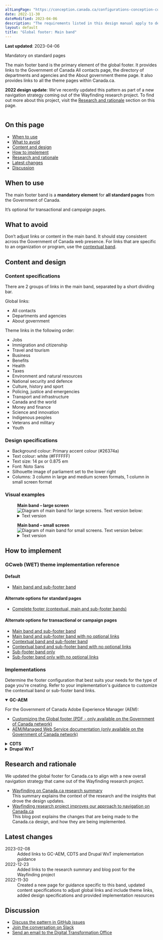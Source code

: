 ```yaml
---
altLangPage: "https://conception.canada.ca/configurations-conception-communes/pied-page-principale.html"
date: 2022-11-30
dateModified: 2023-04-06
description: "The requirements listed in this design manual apply to departments and other portions of the federal public administration as set out in Schedules I, I.1 and II of the Financial Administration Act. As such, in-scope institutions must apply Canada.ca design requirements for all public-facing web sites or digital services."
layout: default
title: "Global footer: Main band"
---
```

<p><strong>Last updated</strong>: 2023-04-06</p>
<p><span class="label label-danger">Mandatory on standard pages</span></p>
<p>The main footer band is the primary element of the global footer. It provides links to the Government of Canada All contacts
  page, the directory of departments and agencies and the About government theme page. It also provides links to all the
  theme pages within Canada.ca.</p>
<p><strong>2022 design update</strong>: We’ve recently updated this pattern as part of a new navigation strategy coming
  out of the Wayfinding research project. To find out more about this project, visit the <a href="#research">Research and rationale</a> section on this page.</p>
<div class="pattern-demo mrgn-tp-lg"><img src="../../images/footer-main-crop.jpg" class="img-responsive" alt=""></div>
<section>
  <h2>On this page</h2>
  <ul>
    <li><a href="#use">When to use</a></li>
    <li><a href="#avoid">What to avoid</a></li>
    <li><a href="#design">Content and design</a></li>
    <li><a href="#implement">How to implement</a></li>
    <li><a href="#research">Research and rationale</a></li>
    <li><a href="#latest">Latest changes</a></li>
    <li><a href="#discuss">Discussion</a></li>
  </ul>
</section>
<h2 id="use">When to use</h2>
<p>The main footer band is a <strong>mandatory element</strong> for <strong>all standard pages</strong> from the Government of Canada.</p>
<p>It’s optional for transactional and campaign pages.</p>
<h2 id="avoid">What to avoid</h2>
<p>Don’t adjust links or content in the main band. It should stay consistent across the Government of Canada web
  presence. For links that are specific to an organization or program, use the <a href="./site-footer-contextual.html">contextual band</a>.</p>
<h2 id="design">Content and design</h2>
<h3>Content specifications</h3>
<p>There are 2 groups of links in the main band, separated by a short dividing bar.</p>
<p>Global links:</p>
<ul>
  <li>All contacts</li>
  <li>Departments and agencies</li>
  <li>About government</li>
</ul>
<p>Theme links in the following order:</p>
<ul>
  <li>Jobs</li>
  <li>Immigration and citizenship</li>
  <li>Travel and tourism</li>
  <li>Business</li>
  <li>Benefits</li>
  <li>Health</li>
  <li>Taxes</li>
  <li>Environment and natural resources</li>
  <li>National security and defence</li>
  <li>Culture, history and sport</li>
  <li>Policing, justice and emergencies</li>
  <li>Transport and infrastructure</li>
  <li>Canada and the world</li>
  <li>Money and finance</li>
  <li>Science and innovation</li>
  <li>Indigenous peoples</li>
  <li>Veterans and military</li>
  <li>Youth</li>
</ul>
<h3>Design specifications</h3>
<ul>
  <li>Background colour: Primary accent colour (#26374a)</li>
  <li>Text colour: white (#FFFFFF)</li>
  <li>Text size: 14 px or 0.875 em</li>
  <li>Font: Noto Sans</li>
  <li>Silhouette image of parliament set to the lower right</li>
  <li>Columns: 3 column in large and medium screen formats, 1 column in small screen format</li>
</ul>
<h3>Visual examples</h3>
<div class="pattern-demo mrgn-bttm-md">
  <figure class="mrgn-bttm-lg">
    <figcaption><b>Main band – large screen</b></figcaption>
    <img src="../../images/footer-main.jpg" class="img-responsive"
				alt="Diagram of main band for large screens. Text version below:">
    <details>
      <summary class="wb-toggle" data-toggle="{&quot;print&quot;:&quot;on&quot;}">Text version</summary>
      <p>On large screens the main band is arranged in 3 columns and contains links to “All contacts,” “Departments and agencies,” and “About government.” There is a small decorative line as a break before continuing with links to all themes and audiences.</p>
    </details>
  </figure>
</div>
<div class="pattern-demo">
  <figure class="mrgn-bttm-lg">
    <figcaption><b>Main band – small screen</b></figcaption>
    <img src="../../images/footer-main-mobile.jpg" class="img-responsive"
				alt="Diagram of main band for small screens. Text version below:">
    <details>
      <summary class="wb-toggle" data-toggle="{&quot;print&quot;:&quot;on&quot;}">Text version</summary>
      <p>On small screens the main band is arranged in a single column and contains links to “All contacts,” “Departments and agencies,” and “About government.” There is a small decorative line as a break before continuing with links to all themes and audiences.</p>
    </details>
  </figure>
</div>
<section>
  <h2 id="implement">How to implement</h2>
  <h3>GCweb (WET) theme implementation reference</h3>
  <h4>Default</h4>
  <ul>
    <li><a href="https://wet-boew.github.io/GCWeb/sites/footers/no-footer-contextual-en.html">Main band and sub-footer band</a></li>
  </ul>
  <h4>Alternate options for standard pages</h4>
  <ul>
    <li><a href="https://wet-boew.github.io/GCWeb/sites/footers/footers-en.html">Complete footer (contextual, main and sub-footer bands)</a></li>
  </ul>
  <h4>Alternate options for transactional or campaign pages</h4>
  <ul>
    <li><a href="https://wet-boew.github.io/GCWeb/sites/footers/no-footer-contextual-en.html">Main band and sub-footer band</a></li>
    <li><a href="https://wet-boew.github.io/GCWeb/sites/footers/only-footer-main-en.html">Main band and sub-footer band with no optional links</a></li>
    <li><a href="https://wet-boew.github.io/GCWeb/sites/footers/no-footer-main-en.html">Contextual band and sub-footer band</a></li>
    <li><a href="https://wet-boew.github.io/GCWeb/sites/footers/only-footer-contextual-en.html">Contextual band and sub-footer band with no optional links</a></li>
    <li><a href="https://wet-boew.github.io/GCWeb/sites/footers/only-footer-corporate-en.html">Sub-footer band only</a></li>
    <li><a href="https://wet-boew.github.io/GCWeb/sites/footers/no-footers-en.html">Sub-footer band only with no optional links</a></li>
  </ul>
</section>
<section>
  <h3>Implementations</h3>
  <p>Determine the footer configuration that best suits your needs for the type of page you're creating. Refer to your implementation's guidance to customize the contextual band or sub-footer band links.</p>
  <div class="wb-tabs mrgn-tp-lg">
    <div class="tabpanels">
      <details id="004" open="open">
        <summary><strong>GC-AEM</strong></summary>
        <p class="mrgn-tp-lg">For the Government of Canada Adobe Experience Manager (AEM):</p>
        <ul>
          <li><a href="https://www.gcpedia.gc.ca/gcwiki/images/2/22/AEM-6.5-Documentation-Unit_3-1-1-_Customizing_Global_Footer.pdf">Customizing the Global footer (PDF - only available on the Government of Canada network)</a></li>
          <li><a href="https://www.gcpedia.gc.ca/wiki/AEM_GC-specific_Documentation_6.5">AEM/Managed Web Service documentation (only available on the Government of Canada network)</a></li>
        </ul>
      </details>
      <details id="005">
        <summary><strong>CDTS</strong></summary>
        <p class="mrgn-tp-lg">For the Centrally Deployed Templates Solution (CDTS):</p>
        <ul>
          <li><a href="https://cdts.service.canada.ca/app/cls/WET/gcweb/v4_0_47/cdts/samples/footer-en.html">Complete footer (contextual, main, sub-footer bands)</a></li>
          <li><a href="https://cenw-wscoe.github.io/sgdc-cdts/docs/index-en.html">CDTS documentation</a></li>
        </ul>
      </details>
      <details id="006">
        <summary><strong>Drupal WxT</strong></summary>
        <p class="mrgn-tp-lg">For Drupal WxT:</p>
        <ul>
          <li><a href="https://drupalwxt.github.io/en/">Drupal WxT documentation</a></li>
        </ul>
        <p>2023 footer update:</p>
        <ul>
          <li><a href="https://github.com/drupalwxt/wxt/releases/tag/4.4.1">Drupal WxT (4.4.1) release notes</a></li>
          <li><a href="https://drupalwxt.github.io/en/docs/general/update/">Drupal WxT update process</a></li>
        </ul>
      </details>
    </div>
  </div>
</section>
<section>
  <h2 id="research">Research and rationale</h2>
  <p>We updated the global footer for Canada.ca to align with a new overall navigation strategy that came out of the
    Wayfinding research project.</p>
  <ul>
    <li><a href="https://blog.canada.ca/research-summaries/wayfinding-on-canada-ca">Wayfinding on Canada.ca research summary</a><br>
      This summary explains the context of the research and the insights that drove the design updates.</li>
    <li><a href="https://blog.canada.ca/2022/12/21/wayfinding-research-project">Wayfinding research project improves our approach to navigation on Canada.ca</a><br>
      This blog post explains the changes that are being made to the Canada.ca design, and how they are being implemented.</li>
  </ul>
</section>
<section>
  <h2 id="latest">Latest changes</h2>
  <dl class="dl-horizontal">
    <dt>
      <time datetime="2023-02-08" class="link-muted">2023-02-08</time>
    </dt>
    <dd>Added links to GC-AEM, CDTS and Drupal WxT implementation guidance</dd>
    <dt>
      <time datetime="2022-12-23" class="link-muted">2022-12-23</time>
    </dt>
    <dd>Added links to the research summary and blog post for the Wayfinding project</dd>
    <dt>
      <time datetime="2022-11-30" class="link-muted">2022-11-30</time>
    </dt>
    <dd>Created a new page for guidance specific to this band, updated content specifications to adjust global links and include
      theme links, added design specifications and provided implementation resources</dd>
  </dl>
</section>
<section>
  <h2 id="discuss">Discussion</h2>
  <ul>
    <li><a href="https://github.com/canada-ca/design-system-systeme-conception/issues">Discuss the pattern in GitHub
      issues</a></li>
    <li><a href="https://design-gc-conception.slack.com/join/shared_invite/enQtODE1OTc5Mzg5NzQ4LWQ3MjZjMTdjMjk2ZTZmMTJjYWQ3ZmRiNDYwYjRmN2NjYzQyNjFlNDBlY2FkNWE1ODg2YjExY2QwZmVjN2MwMGM">Join the conversation on Slack</a></li>
    <li><a href="mailto:dto.btn@tbs-sct.gc.ca">Send an email to the Digital Transformation Office</a></li>
  </ul>
</section>
